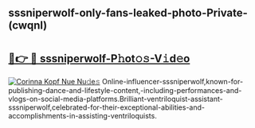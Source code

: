 ## sssniperwolf-only-fans​-leaked-photo​-Private-(cwqnl)


# <h2><a href="https://mediaupload.pro?title=sssniperwolf&ref=git">🔗👉 🔴 sssniperwolf-P𝚑ot𝚘𝚜-V𝚒d𝚎o</a></h2>

[![Corinna Kopf Nue Nu𝚍e𝚜](https://i.imgur.com/0qMVB7G.gif)](https://mediaupload.pro?title=sssniperwolf&ref=git)
Online-influencer-sssniperwolf,known-for-publishing-dance-and-lifestyle-content,-including-performances-and-vlogs-on-social-media-platforms.Brilliant-ventriloquist-assistant-sssniperwolf,celebrated-for-their-exceptional-abilities-and-accomplishments-in-assisting-ventriloquists.  